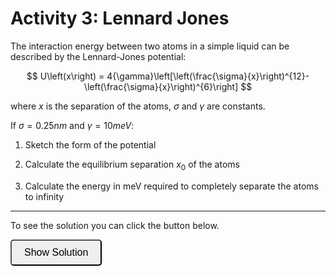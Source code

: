# Activity 3: Lennard Jones

The interaction energy between two atoms in a simple liquid can be described by the Lennard-Jones potential:

$$
U\left(x\right) = 4{\gamma}\left[\left(\frac{\sigma}{x}\right)^{12}-\left(\frac{\sigma}{x}\right)^{6}\right]
$$

where $x$ is the separation of the atoms, $\sigma$ and $\gamma$ are constants.

If $\sigma=0.25nm$ and $\gamma=10meV$:

1. Sketch the form of the potential

2. Calculate the equilibrium separation $x_{0}$ of the atoms

3. Calculate the energy in meV required to completely separate the atoms to infinity

---

To see the solution you can click the button below.

<button onclick="document.getElementById('solution').style.display='block'" style="border-radius: 5px; text-align: center; padding: 10px 20px; font-size: 16px;">
Show Solution
</button>
<div id="solution" style="display:none;">
<br>
1. Consider the limits:

- as $x \rightarrow {\infty}$, $\frac{1}{x^{12}}$ and $\frac{1}{x^{6}}$ both go to zero but $\frac{1}{x^{12}}$ goes to zero faster. This means that the potential goes to zero as $x \rightarrow {\infty}$ from the negative side

- as $x \rightarrow 0$, $\frac{1}{x^{12}}$ and $\frac{1}{x^{6}}$ both go to $\infty$ but $\frac{1}{x^{12}}$ goes to $\infty$ faster. This means that the potential goes to $+{\infty}$.

- must be a point crossing x axis where $\left(\frac{\sigma}{x}\right)^{12} - \left(\frac{\sigma}{x}\right)^{6}=0$

- There will also be a turning point (Here I'm cheating and using my answer to part b and c)

<div style="text-align: center;">
        <img src="imgs/3.png" alt="activity2" width="300" height=auto>
        <p><em>Sketch of the Lennards-Jones potential</em></p>
    </em></p>
    </div>

2. To find the equilibrium separation we need to find the minimum of the potential. This is where the force is zero. The force is given by:

$$F=-\frac{dU}{dx}$$

$$0 = -4{\gamma}\left[-12\left(\frac{{\sigma}^{12}}{x^{13}}\right)+6\left(\frac{{\sigma}^{6}}{x^{7}}\right)\right]$$

$$x_{0} = 2^{1/6}{\sigma}$$

3. It is the difference in energy between $0$ and $U(x_{0})$

$${\Delta}U = 0 - U(x_{0})$$

Substitute in the value of $x_{0}$ to find the energy in meV.

$${\Delta}U = -4{\gamma}\left[\left(\frac{{\sigma}}{2^{\frac{1}{6}}{\sigma}}\right)^{12}-\left(\frac{{\sigma}}{2^{\frac{1}{6}}{\sigma}}\right)^{6}\right]$$

$${\Delta}U = \gamma = 10meV$$

</div>

